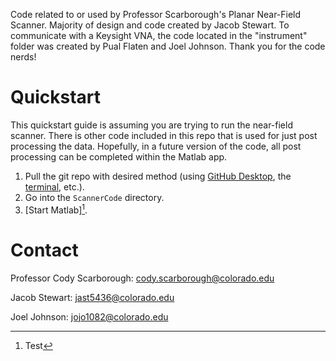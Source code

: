 Code related to or used by Professor Scarborough's Planar Near-Field Scanner. Majority of design and code created by Jacob Stewart. To communicate with a Keysight VNA, the code located in the "instrument" folder was created by Pual Flaten and Joel Johnson. Thank you for the code nerds!

# Quickstart
This quickstart guide is assuming you are trying to run the near-field scanner. There is other code included in this repo that is used for just post processing the data. Hopefully, in a future version of the code, all post processing can be completed within the Matlab app. 

1. Pull the git repo with desired method (using [GitHub Desktop](https://desktop.github.com/download/), the [terminal](https://github.com/git-guides/git-pull), etc.).
2. Go into the `ScannerCode` directory.
3. [Start Matlab][^1].


# Contact
Professor Cody Scarborough: cody.scarborough@colorado.edu

Jacob Stewart: jast5436@colorado.edu

Joel Johnson: jojo1082@colorado.edu

[^1]: Test
